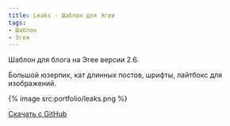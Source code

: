 ```yaml
---
title: Leaks · Шаблон для Эгеи
tags:
- Шаблон
- Эгея
---
```


Шаблон для блога на Эгее версии 2.6.

Большой юзерпик, кат длинных постов, шрифты, лайтбокс для изображений.

{% image src:portfolio/leaks.png %}

[Скачать с GitHub](https://github.com/sashatravkina/blogengine-themes-leaks)
